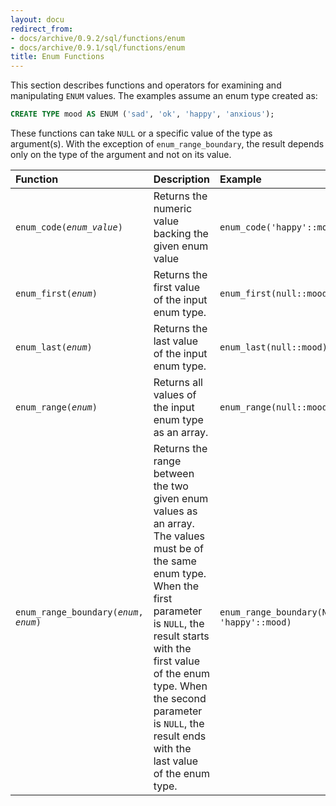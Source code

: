 ```yaml
---
layout: docu
redirect_from:
- docs/archive/0.9.2/sql/functions/enum
- docs/archive/0.9.1/sql/functions/enum
title: Enum Functions
---
```


This section describes functions and operators for examining and manipulating `ENUM` values.
The examples assume an enum type created as:

```sql
CREATE TYPE mood AS ENUM ('sad', 'ok', 'happy', 'anxious');
```

These functions can take `NULL` or a specific value of the type as argument(s).
With the exception of `enum_range_boundary`, the result depends only on the type of the argument and not on its value.

| Function | Description | Example | Result |
|:--|:--|:---|:-|
| `enum_code(`*`enum_value`*`)` | Returns the numeric value backing the given enum value | `enum_code('happy'::mood)` | `2` |
| `enum_first(`*`enum`*`)` | Returns the first value of the input enum type. | `enum_first(null::mood)` | `sad` |
| `enum_last(`*`enum`*`)` | Returns the last value of the input enum type. | `enum_last(null::mood)` | `anxious` |
| `enum_range(`*`enum`*`)` | Returns all values of the input enum type as an array. | `enum_range(null::mood)` | `[sad, ok, happy, anxious]` |
| `enum_range_boundary(`*`enum`*`, `*`enum`*`)` | Returns the range between the two given enum values as an array. The values must be of the same enum type. When the first parameter is `NULL`, the result starts with the first value of the enum type. When the second parameter is `NULL`, the result ends with the last value of the enum type. | `enum_range_boundary(NULL, 'happy'::mood)` | `[sad, ok, happy]` |